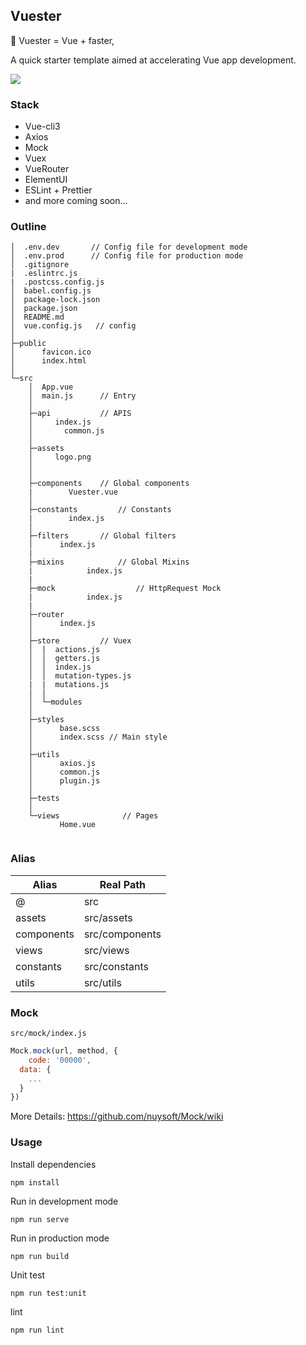 ## Vuester

🏹 Vuester = Vue + faster,

A quick starter template aimed at accelerating Vue app development.

![](https://i.loli.net/2019/11/23/e1vtk2qnODUTYab.png)

### Stack

- Vue-cli3
- Axios
- Mock
- Vuex
- VueRouter
- ElementUI
- ESLint + Prettier
- and more coming soon...

### Outline

```
│  .env.dev       // Config file for development mode
│  .env.prod      // Config file for production mode
│  .gitignore
|  .eslintrc.js		
|  .postcss.config.js
│  babel.config.js
│  package-lock.json
│  package.json
│  README.md
│  vue.config.js   // config
│  
├─public
│      favicon.ico
│      index.html
│      
└─src
    │  App.vue
    │  main.js      // Entry
    │  
    ├─api           // APIS
    │     index.js
    │  		common.js
    │          
    ├─assets         
    │     logo.png
    │  
    │          
    ├─components    // Global components
    | 		 Vuester.vue
    │
    ├─constants 		// Constants 
    |  		 index.js
    │
    ├─filters       // Global filters
    │      index.js
    |
    ├─mixins  			// Global Mixins
    |			 index.js
    |
    ├─mock  				// HttpRequest Mock
    |			 index.js    
    |
    ├─router        
    │      index.js
    │      
    ├─store         // Vuex
    │  |  actions.js
    │  │  getters.js
    │  │  index.js
    │  │  mutation-types.js
    |  |  mutations.js
    │  │  
    │  └─modules
    │          
    ├─styles       	
    │      base.scss
    │      index.scss // Main style
    │      
    ├─utils       	
    │      axios.js
    │      common.js
    │      plugin.js
    │      
    ├─tests
    │      
    └─views     		 // Pages
           Home.vue
          
```



### Alias

| Alias      | Real Path      |
| ---------- | -------------- |
| @          | src            |
| assets     | src/assets     |
| components | src/components |
| views      | src/views      |
| constants  | src/constants  |
| utils      | src/utils      |



### Mock

`src/mock/index.js`

```javascript
Mock.mock(url, method, {
	code: '00000',
  data: {
    ...
  }
})
```

More Details: https://github.com/nuysoft/Mock/wiki



### Usage

Install dependencies
```
npm install
```

Run in development mode
```
npm run serve
```

Run in production mode
```
npm run build
```

Unit test
```
npm run test:unit
```

lint
```
npm run lint
```
